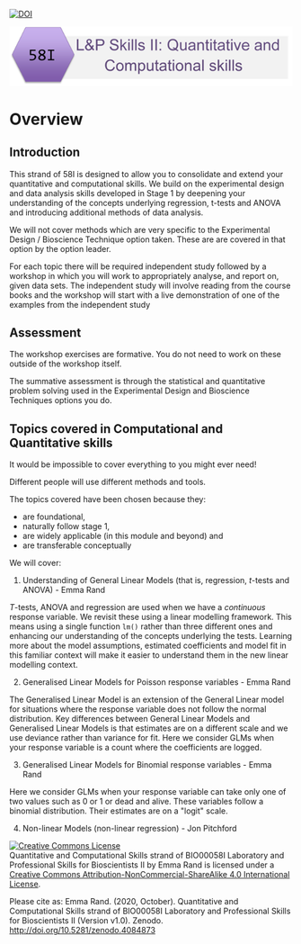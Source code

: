 [![DOI](https://zenodo.org/badge/DOI/10.5281/zenodo.4084873.svg)](https://doi.org/10.5281/zenodo.4084873)

![](pics/58I.png)  

# Overview

## Introduction

This strand of 58I is designed to allow you to consolidate and extend your quantitative and computational skills. We build on the experimental design and data analysis skills developed in Stage 1 by deepening your understanding of the concepts underlying regression, t-tests and ANOVA and introducing additional methods of data analysis.

We will not cover methods which are very specific to the Experimental Design / Bioscience Technique option taken. These are are covered in that option by the option leader.

For each topic there will be required independent study followed by a  workshop in which you will work to appropriately analyse, and report on, given data sets. The independent study will involve reading from the course books and the workshop will start with a live demonstration of one of the examples from the independent study

## Assessment
The workshop exercises are formative. You do not need to work on these outside of the workshop itself.

The summative assessment is through the statistical and quantitative problem solving used in the Experimental Design and Bioscience Techniques options you do.

## Topics covered in Computational and Quantitative skills

It would be impossible to cover everything to you might ever need!

Different people will use different methods and tools.

The topics covered have been chosen because they:

* are foundational,
* naturally follow stage 1,
* are widely applicable (in this module and beyond) and
* are transferable conceptually

We will cover:

1. Understanding of General Linear Models (that is, regression, *t*-tests and ANOVA) - Emma Rand

*T*-tests, ANOVA and regression are used when we have a *continuous* response variable. We revisit these using a linear modelling framework. This means using a single function `lm()` rather than three different ones and enhancing our understanding of the concepts underlying the tests. Learning more about the model assumptions, estimated coefficients and model fit in this familiar context will make it easier to understand them in the new linear modelling context.

2. Generalised Linear Models for Poisson response variables - Emma Rand

The Generalised Linear Model is an extension of the General Linear model for situations where the response variable does not follow the normal distribution. Key differences between General Linear Models and Generalised Linear Models is that estimates are on a different scale and we use deviance rather than variance for fit.  Here we consider GLMs when your response variable is a count where the coefficients are logged.

3. Generalised Linear Models for Binomial response variables  - Emma Rand

Here we consider GLMs when your response variable can take only one of two values such as 0 or 1 or dead and alive. These variables follow a binomial distribution. Their estimates are on a "logit" scale.

4. Non-linear Models (non-linear regression) - Jon Pitchford

<a rel="license" href="http://creativecommons.org/licenses/by-nc-sa/4.0/"><img alt="Creative Commons License" style="border-width:0" src="https://i.creativecommons.org/l/by-nc-sa/4.0/88x31.png" /></a><br /><span xmlns:dct="http://purl.org/dc/terms/" property="dct:title">Quantitative and Computational Skills strand of BIO00058I Laboratory and Professional Skills for Bioscientists II</span> by <span xmlns:cc="http://creativecommons.org/ns#" property="cc:attributionName">Emma Rand</span> is licensed under a <a rel="license" href="http://creativecommons.org/licenses/by-nc-sa/4.0/">Creative Commons Attribution-NonCommercial-ShareAlike 4.0 International License</a>.

Please cite as:
Emma Rand. (2020, October). Quantitative and Computational Skills strand of BIO00058I Laboratory and Professional Skills for Bioscientists II (Version v1.0). Zenodo. http://doi.org/10.5281/zenodo.4084873

